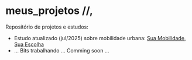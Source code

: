 # meus_projetos //,
Repositório de projetos e estudos:

* Estudo atualizado (jul/2025) sobre mobilidade urbana: [Sua Mobilidade, Sua Escolha](https://cristianobonat.github.io/projetos/Estudo%20Mobilidade%20Urbana%20POA%2031072025.html)
* ... Bits trabalhando ... Comming soon ...
